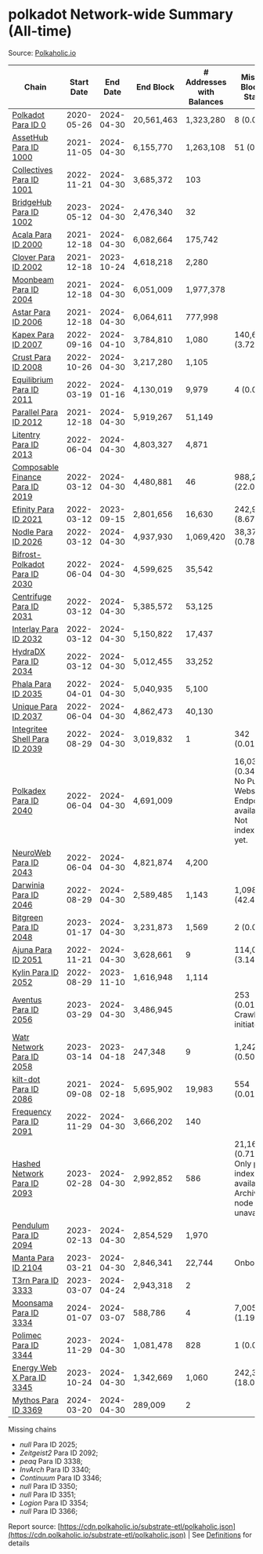 # polkadot Network-wide Summary (All-time)

Source: [Polkaholic.io](https://polkaholic.io)


| Chain            | Start Date | End Date | End Block | # Addresses with Balances | Missing Blocks / Status |
| ---------------- | ---------- | ---------| --------- | ------------------------- | ----------------------- |
| [Polkadot Para ID 0](/polkadot/0-polkadot) | 2020-05-26 | 2024-04-30 | 20,561,463 |  1,323,280 | 8 (0.00%)  |
| [AssetHub Para ID 1000](/polkadot/1000-assethub) | 2021-11-05 | 2024-04-30 | 6,155,770 |  1,263,108 | 51 (0.00%)  |
| [Collectives Para ID 1001](/polkadot/1001-collectives) | 2022-11-21 | 2024-04-30 | 3,685,372 |  103 |    |
| [BridgeHub Para ID 1002](/polkadot/1002-bridgehub) | 2023-05-12 | 2024-04-30 | 2,476,340 |  32 |    |
| [Acala Para ID 2000](/polkadot/2000-acala) | 2021-12-18 | 2024-04-30 | 6,082,664 |  175,742 |    |
| [Clover Para ID 2002](/polkadot/2002-clover) | 2021-12-18 | 2023-10-24 | 4,618,218 |  2,280 |    |
| [Moonbeam Para ID 2004](/polkadot/2004-moonbeam) | 2021-12-18 | 2024-04-30 | 6,051,009 |  1,977,378 |    |
| [Astar Para ID 2006](/polkadot/2006-astar) | 2021-12-18 | 2024-04-30 | 6,064,611 |  777,998 |    |
| [Kapex Para ID 2007](/polkadot/2007-kapex) | 2022-09-16 | 2024-04-10 | 3,784,810 |  1,080 | 140,668 (3.72%)  |
| [Crust Para ID 2008](/polkadot/2008-crust) | 2022-10-26 | 2024-04-30 | 3,217,280 |  1,105 |    |
| [Equilibrium Para ID 2011](/polkadot/2011-equilibrium) | 2022-03-19 | 2024-01-16 | 4,130,019 |  9,979 | 4 (0.00%)  |
| [Parallel Para ID 2012](/polkadot/2012-parallel) | 2021-12-18 | 2024-04-30 | 5,919,267 |  51,149 |    |
| [Litentry Para ID 2013](/polkadot/2013-litentry) | 2022-06-04 | 2024-04-30 | 4,803,327 |  4,871 |    |
| [Composable Finance Para ID 2019](/polkadot/2019-composable) | 2022-03-12 | 2024-04-30 | 4,480,881 |  46 | 988,229 (22.05%)  |
| [Efinity Para ID 2021](/polkadot/2021-efinity) | 2022-03-12 | 2023-09-15 | 2,801,656 |  16,630 | 242,949 (8.67%)  |
| [Nodle Para ID 2026](/polkadot/2026-nodle) | 2022-03-12 | 2024-04-30 | 4,937,930 |  1,069,420 | 38,374 (0.78%)  |
| [Bifrost-Polkadot Para ID 2030](/polkadot/2030-bifrost) | 2022-06-04 | 2024-04-30 | 4,599,625 |  35,542 |    |
| [Centrifuge Para ID 2031](/polkadot/2031-centrifuge) | 2022-03-12 | 2024-04-30 | 5,385,572 |  53,125 |    |
| [Interlay Para ID 2032](/polkadot/2032-interlay) | 2022-03-12 | 2024-04-30 | 5,150,822 |  17,437 |    |
| [HydraDX Para ID 2034](/polkadot/2034-hydradx) | 2022-03-12 | 2024-04-30 | 5,012,455 |  33,252 |    |
| [Phala Para ID 2035](/polkadot/2035-phala) | 2022-04-01 | 2024-04-30 | 5,040,935 |  5,100 |    |
| [Unique Para ID 2037](/polkadot/2037-unique) | 2022-06-04 | 2024-04-30 | 4,862,473 |  40,130 |    |
| [Integritee Shell Para ID 2039](/polkadot/2039-integritee) | 2022-08-29 | 2024-04-30 | 3,019,832 |  1 | 342 (0.01%)  |
| [Polkadex Para ID 2040](/polkadot/2040-polkadex) | 2022-06-04 | 2024-04-30 | 4,691,009 |   | 16,031 (0.34%) No Public Websocket Endpoint available: Not indexing yet. |
| [NeuroWeb Para ID 2043](/polkadot/2043-neuroweb) | 2022-06-04 | 2024-04-30 | 4,821,874 |  4,200 |    |
| [Darwinia Para ID 2046](/polkadot/2046-darwinia) | 2022-08-29 | 2024-04-30 | 2,589,485 |  1,143 | 1,098,047 (42.40%)  |
| [Bitgreen Para ID 2048](/polkadot/2048-bitgreen) | 2023-01-17 | 2024-04-30 | 3,231,873 |  1,569 | 2 (0.00%)  |
| [Ajuna Para ID 2051](/polkadot/2051-ajuna) | 2022-11-21 | 2024-04-30 | 3,628,661 |  9 | 114,050 (3.14%)  |
| [Kylin Para ID 2052](/polkadot/2052-kylin) | 2022-08-29 | 2023-11-10 | 1,616,948 |  1,114 |    |
| [Aventus Para ID 2056](/polkadot/2056-aventus) | 2023-03-29 | 2024-04-30 | 3,486,945 |   | 253 (0.01%) Crawling initiated |
| [Watr Network Para ID 2058](/polkadot/2058-watr) | 2023-03-14 | 2023-04-18 | 247,348 |  9 | 1,242 (0.50%)  |
| [kilt-dot Para ID 2086](/polkadot/2086-kilt) | 2021-09-08 | 2024-02-18 | 5,695,902 |  19,983 | 554 (0.01%)  |
| [Frequency Para ID 2091](/polkadot/2091-frequency) | 2022-11-29 | 2024-04-30 | 3,666,202 |  140 |    |
| [Hashed Network Para ID 2093](/polkadot/2093-hashed) | 2023-02-28 | 2024-04-30 | 2,992,852 |  586 | 21,163 (0.71%) Only partial index available: Archive node unavailable |
| [Pendulum Para ID 2094](/polkadot/2094-pendulum) | 2023-02-13 | 2024-04-30 | 2,854,529 |  1,970 |    |
| [Manta Para ID 2104](/polkadot/2104-manta) | 2023-03-21 | 2024-04-30 | 2,846,341 |  22,744 |   Onboarding |
| [T3rn Para ID 3333](/polkadot/3333-t3rn) | 2023-03-07 | 2024-04-24 | 2,943,318 |  2 |    |
| [Moonsama Para ID 3334](/polkadot/3334-moonsama) | 2024-01-07 | 2024-03-07 | 588,786 |  4 | 7,005 (1.19%)  |
| [Polimec Para ID 3344](/polkadot/3344-polimec) | 2023-11-29 | 2024-04-30 | 1,081,478 |  828 | 1 (0.00%)  |
| [Energy Web X Para ID 3345](/polkadot/3345-energywebx) | 2023-10-24 | 2024-04-30 | 1,342,669 |  1,060 | 242,304 (18.05%)  |
| [Mythos Para ID 3369](/polkadot/3369-mythos) | 2024-03-20 | 2024-04-30 | 289,009 |  2 |    |

Missing chains


* *null* Para ID 2025; 
* *Zeitgeist2* Para ID 2092; 
* *peaq* Para ID 3338; 
* *InvArch* Para ID 3340; 
* *Continuum* Para ID 3346; 
* *null* Para ID 3350; 
* *null* Para ID 3351; 
* *Logion* Para ID 3354; 
* *null* Para ID 3366; 

Report source: [https://cdn.polkaholic.io/substrate-etl/polkaholic.json](https://cdn.polkaholic.io/substrate-etl/polkaholic.json) | See [Definitions](/DEFINITIONS.md) for details
